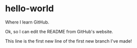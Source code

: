 # hello-world
Where I learn GitHub.

Ok, so I can edit the README from GitHub's website.

This line is the first new line of the first new branch I've made!
